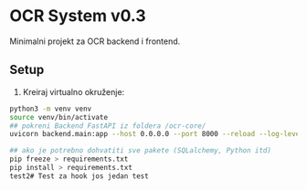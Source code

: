 # OCR System v0.3

Minimalni projekt za OCR backend i frontend.

## Setup

1. Kreiraj virtualno okruženje:
```bash
python3 -m venv venv
source venv/bin/activate
## pokreni Backend FastAPI iz foldera /ocr-core/
uvicorn backend.main:app --host 0.0.0.0 --port 8000 --reload --log-level debug

## ako je potrebno dohvatiti sve pakete (SQLalchemy, Python itd)
pip freeze > requirements.txt
pip install > requirements.txt
test2# Test za hook jos jedan test

